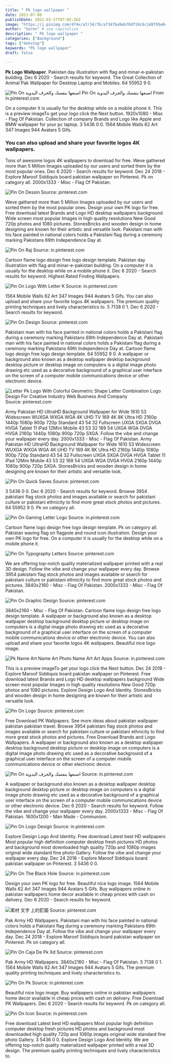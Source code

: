 ```yaml
---
title: " Pk logo wallpaper "
date: 2021-07-08
publishDate: 2021-03-27T07:05:26Z
image: "https://i.pinimg.com/474x/a7/34/7b/a7347ba9eb70df19c6c1d8f95e04c2cf.jpg"
author: "Soren" # use capitalize
description: " Pk logo wallpaper "
categories: ["Background"]
tags: ["dekstop"]
keywords: "Pk logo wallpaper"
draft: false

---
```



**Pk Logo Wallpaper**. Pakistan day illustration with flag and minar-e-pakistan building. Dec 6 2020 - Search results for keyword. The Great Collection of Animal Pak Wallpaper for Desktop Laptop and Mobiles. 64 55952 9 0.

![Pin On اصنعها بنفسك والحرف اليدوية](https://i.pinimg.com/736x/d3/e5/c0/d3e5c0167dbd617b55334633e1142b26.jpg "Pin On اصنعها بنفسك والحرف اليدوية")
Pin On اصنعها بنفسك والحرف اليدوية From in.pinterest.com


On a computer it is usually for the desktop while on a mobile phone it. This is a preview imageTo get your logo click the Next button. 1920x1080 - Misc - Flag Of Pakistan. Collection of company Brands and Logo like Apple and BMW wallpaper for your pc laptop. 3 5436 0 0. 1564 Mobile Walls 62 Art 347 Images 944 Avatars 5 Gifs.

### You can also upload and share your favorite logos 4K wallpapers.

Tons of awesome logos 4K wallpapers to download for free. Weve gathered more than 5 Million Images uploaded by our users and sorted them by the most popular ones. Dec 6 2020 - Search results for keyword. Dec 24 2018 - Explore Maroof Siddiquis board pakistan wallpaper on Pinterest. Pk on category all. 2000x1333 - Misc - Flag Of Pakistan.


![Pin On Dessin](https://i.pinimg.com/736x/81/2c/df/812cdf47acec20b7b4a2a32dc272b5f7.jpg "Pin On Dessin")
Source: pinterest.com

Weve gathered more than 5 Million Images uploaded by our users and sorted them by the most popular ones. Design your own PK logo for free. Free download latest Brands and Logo HD desktop wallpapers background Wide screen most popular Images in high quality resolutions New Good 720p photos and 1080 pictures. StonesBricks and wooden design in home designing are known for their artistic and versatile look. Pakistani man with his face painted in national colors holds a Pakistani flag during a ceremony marking Pakistans 69th Independence Day at.

![Pin On Raj](https://i.pinimg.com/originals/0e/ef/78/0eef7834813c8cfe12e91dc700bc86ef.jpg "Pin On Raj")
Source: in.pinterest.com

Cartoon flame logo design free logo design template. Pakistan day illustration with flag and minar-e-pakistan building. On a computer it is usually for the desktop while on a mobile phone it. Dec 6 2020 - Search results for keyword. Highest Rated Finding Wallpapers.

![Pin On Logo With Letter K](https://i.pinimg.com/474x/64/9a/bd/649abd16aa09063e25c406739a35b067.jpg "Pin On Logo With Letter K")
Source: in.pinterest.com

1564 Mobile Walls 62 Art 347 Images 944 Avatars 5 Gifs. You can also upload and share your favorite logos 4K wallpapers. The premium quality printing techniques and lively characteristics to. 5 7138 0 1. Dec 6 2020 - Search results for keyword.

![Pin On Design](https://i.pinimg.com/originals/be/08/03/be08039783d4887dee052a8b0c64dfba.jpg "Pin On Design")
Source: pinterest.com

Pakistani man with his face painted in national colors holds a Pakistani flag during a ceremony marking Pakistans 69th Independence Day at. Pakistani man with his face painted in national colors holds a Pakistani flag during a ceremony marking Pakistans 69th Independence Day at. Cartoon flame logo design free logo design template. 64 55952 9 0. A wallpaper or background also known as a desktop wallpaper desktop background desktop picture or desktop image on computers is a digital image photo drawing etc used as a decorative background of a graphical user interface on the screen of a computer mobile communications device or other electronic device.

![Letter Pk Logo With Colorful Geometric Shape Letter Combination Logo Design For Creative Industry Web Business And Company](https://i.pinimg.com/474x/c0/4d/1b/c04d1bb42ebe9d6191badc6feca73174.jpg "Letter Pk Logo With Colorful Geometric Shape Letter Combination Logo Design For Creative Industry Web Business And Company")
Source: pinterest.com

Army Pakistan HD UltraHD Background Wallpaper for Wide 1610 53 Widescreen WUXGA WXGA WGA 4K UHD TV 169 4K 8K Ultra HD 2160p 1440p 1080p 900p 720p Standard 43 54 32 Fullscreen UXGA SXGA DVGA HVGA Tablet 11 iPad 12Mini Mobile 43 53 32 169 54 UXGA WGA DVGA HVGA 2160p 1440p 1080p 900p 720p SXGA. Follow the vibe and change your wallpaper every day. 2000x1333 - Misc - Flag Of Pakistan. Army Pakistan HD UltraHD Background Wallpaper for Wide 1610 53 Widescreen WUXGA WXGA WGA 4K UHD TV 169 4K 8K Ultra HD 2160p 1440p 1080p 900p 720p Standard 43 54 32 Fullscreen UXGA SXGA DVGA HVGA Tablet 11 iPad 12Mini Mobile 43 53 32 169 54 UXGA WGA DVGA HVGA 2160p 1440p 1080p 900p 720p SXGA. StonesBricks and wooden design in home designing are known for their artistic and versatile look.

![Pin On Quick Saves](https://i.pinimg.com/736x/8d/94/02/8d9402f0300566f6ef8e4cb529242ecf.jpg "Pin On Quick Saves")
Source: pinterest.com

3 5436 0 0. Dec 6 2020 - Search results for keyword. Browse 3954 pakistani flag stock photos and images available or search for pakistani culture or pakistani ethnicity to find more great stock photos and pictures. 64 55952 9 0. Pk on category all.

![Pin On Gaming Letter Logo](https://i.pinimg.com/736x/1a/3c/4e/1a3c4ef49e25c9f9fc6f78ead30ffe91.jpg "Pin On Gaming Letter Logo")
Source: in.pinterest.com

Cartoon flame logo design free logo design template. Pk on category all. Pakistan waving flag on flagpole and round icon illustration. Design your own PK logo for free. On a computer it is usually for the desktop while on a mobile phone it.

![Pin On Typography Letters](https://i.pinimg.com/600x315/0d/a8/e2/0da8e24c06086019a4b4c6a7931a85cf.jpg "Pin On Typography Letters")
Source: pinterest.com

We are offering top-notch quality materialized wallpaper printed with a real 3D design. Follow the vibe and change your wallpaper every day. Browse 3954 pakistani flag stock photos and images available or search for pakistani culture or pakistani ethnicity to find more great stock photos and pictures. 3840x2160 - Misc - Flag Of Pakistan. 2000x1333 - Misc - Flag Of Pakistan.

![Pin On Graphic Design](https://i.pinimg.com/564x/f4/4f/5b/f44f5b61f293a4742b00f6d248f0d7b9.jpg "Pin On Graphic Design")
Source: pinterest.com

3840x2160 - Misc - Flag Of Pakistan. Cartoon flame logo design free logo design template. A wallpaper or background also known as a desktop wallpaper desktop background desktop picture or desktop image on computers is a digital image photo drawing etc used as a decorative background of a graphical user interface on the screen of a computer mobile communications device or other electronic device. You can also upload and share your favorite logos 4K wallpapers. Beautiful nice logo image.

![Pk Name Art Name Art Photo Name Art Art Apps](https://i.pinimg.com/originals/94/4c/db/944cdb2ffa60175b77afcb3f4ace55d9.jpg "Pk Name Art Name Art Photo Name Art Art Apps")
Source: in.pinterest.com

This is a preview imageTo get your logo click the Next button. Dec 24 2018 - Explore Maroof Siddiquis board pakistan wallpaper on Pinterest. Free download latest Brands and Logo HD desktop wallpapers background Wide screen most popular Images in high quality resolutions New Good 720p photos and 1080 pictures. Explore Design Logo And Identity. StonesBricks and wooden design in home designing are known for their artistic and versatile look.

![Pin On Logo](https://i.pinimg.com/originals/53/3c/ff/533cff07d5d9611da97141af25adc4d8.jpg "Pin On Logo")
Source: pinterest.com

Free Download PK Wallpapers. See more ideas about pakistan wallpaper pakistan pakistan travel. Browse 3954 pakistani flag stock photos and images available or search for pakistani culture or pakistani ethnicity to find more great stock photos and pictures. Free Download Brands and Logo Wallpapers. A wallpaper or background also known as a desktop wallpaper desktop background desktop picture or desktop image on computers is a digital image photo drawing etc used as a decorative background of a graphical user interface on the screen of a computer mobile communications device or other electronic device.

![Pin On اصنعها بنفسك والحرف اليدوية](https://i.pinimg.com/736x/d3/e5/c0/d3e5c0167dbd617b55334633e1142b26.jpg "Pin On اصنعها بنفسك والحرف اليدوية")
Source: in.pinterest.com

A wallpaper or background also known as a desktop wallpaper desktop background desktop picture or desktop image on computers is a digital image photo drawing etc used as a decorative background of a graphical user interface on the screen of a computer mobile communications device or other electronic device. Dec 6 2020 - Search results for keyword. Follow the vibe and change your wallpaper every day. 2000x1333 - Misc - Flag Of Pakistan. 1600x1200 - Man Made - Communism.

![Pin On Logo Design](https://i.pinimg.com/736x/f6/dc/6a/f6dc6a4c3a8f36d1e2eb76e67fbfcb86.jpg "Pin On Logo Design")
Source: in.pinterest.com

Explore Design Logo And Identity. Free download Latest best HD wallpapers Most popular high definition computer desktop fresh pictures HD photos and background most downloaded high quality 720p and 1080p images original wide standard fine photo Gallery. Follow the vibe and change your wallpaper every day. Dec 24 2018 - Explore Maroof Siddiquis board pakistan wallpaper on Pinterest. 3 5436 0 0.

![Pin On The Black Hole](https://i.pinimg.com/736x/e3/92/8b/e3928bcb423d25b4dff7e99df8a64a61.jpg "Pin On The Black Hole")
Source: in.pinterest.com

Design your own PK logo for free. Beautiful nice logo image. 1564 Mobile Walls 62 Art 347 Images 944 Avatars 5 Gifs. Buy wallpapers online in pakistan wallpapers home decor available in cheap prices with cash on delivery. Dec 6 2020 - Search results for keyword.

![素材 文字 上的釘圖](https://i.pinimg.com/564x/0e/c2/9a/0ec29a93576cba5483ef78875e55e44d.jpg "素材 文字 上的釘圖")
Source: pinterest.com

Pak Army HD Wallpapers. Pakistani man with his face painted in national colors holds a Pakistani flag during a ceremony marking Pakistans 69th Independence Day at. Follow the vibe and change your wallpaper every day. Dec 24 2018 - Explore Maroof Siddiquis board pakistan wallpaper on Pinterest. Pk on category all.

![Pin On Caja De Pk Xd](https://i.pinimg.com/564x/c0/85/51/c08551ab8058e155b0d7457ad7fcaa5f.jpg "Pin On Caja De Pk Xd")
Source: pinterest.com

Pak Army HD Wallpapers. 3840x2160 - Misc - Flag Of Pakistan. 5 7138 0 1. 1564 Mobile Walls 62 Art 347 Images 944 Avatars 5 Gifs. The premium quality printing techniques and lively characteristics to.

![Pin On Pk](https://i.pinimg.com/474x/c0/36/88/c0368808014e6fbdac605513bb76de3a.jpg "Pin On Pk")
Source: in.pinterest.com

Beautiful nice logo image. Buy wallpapers online in pakistan wallpapers home decor available in cheap prices with cash on delivery. Free Download PK Wallpapers. Dec 6 2020 - Search results for keyword. Pk on category all.

![Pin On Icon](https://i.pinimg.com/474x/a7/34/7b/a7347ba9eb70df19c6c1d8f95e04c2cf.jpg "Pin On Icon")
Source: in.pinterest.com

Free download Latest best HD wallpapers Most popular high definition computer desktop fresh pictures HD photos and background most downloaded high quality 720p and 1080p images original wide standard fine photo Gallery. 3 5436 0 0. Explore Design Logo And Identity. We are offering top-notch quality materialized wallpaper printed with a real 3D design. The premium quality printing techniques and lively characteristics to.

